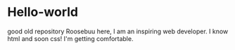 # Hello-world
good old repository
Roosebuu here,
I am an inspiring web developer. I know html and soon css! I'm getting comfortable.

